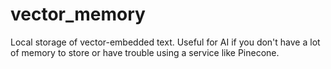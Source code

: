 # vector_memory
Local storage of vector-embedded text. Useful for AI if you don't have a lot of memory to store or have trouble using a service like Pinecone.
